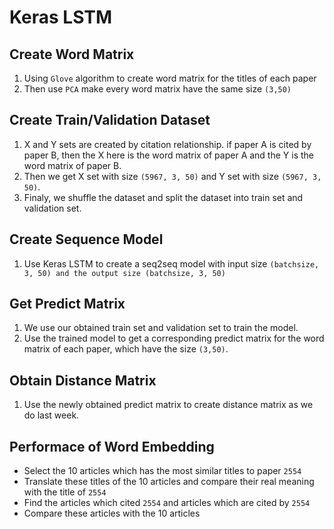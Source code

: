 # Keras LSTM

## Create Word Matrix

1. Using `Glove` algorithm to create word matrix for the titles of each paper
2. Then use `PCA` make every word matrix have the same size `(3,50)`

## Create Train/Validation Dataset

1. X and Y sets are created by citation relationship. if paper A is cited by paper B, then the X here is the word matrix of paper A and the Y is the word matrix of paper B.
2. Then we get X set with size `(5967, 3, 50)` and Y set with size `(5967, 3, 50)`.
3. Finaly, we shuffle the dataset and split the dataset into train set and validation set.

## Create Sequence Model

1. Use Keras LSTM to create a seq2seq model with input size `(batchsize, 3, 50) and the output size (batchsize, 3, 50)`

## Get Predict Matrix

1. We use our obtained train set and validation set to train the model.
2. Use the trained model to get a corresponding predict matrix for the word matrix of each paper, which have the size `(3,50)`. 

## Obtain Distance Matrix

1. Use the newly obtained predict matrix to create distance matrix as we do last week. 

## Performace of Word Embedding

- Select the 10 articles which has the most similar titles to paper `2554`
- Translate these titles of the 10 articles and compare their real meaning with the title of `2554`
- Find the articles which cited `2554` and articles which are cited by `2554`
- Compare these articles with the 10 articles
